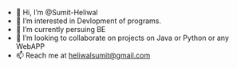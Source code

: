 - 👋 Hi, I’m @Sumit-Heliwal
- 👀 I’m interested in Devlopment of programs.
- 🌱 I’m currently persuing BE
- 💞️ I’m looking to collaborate on projects on Java or Python or any WebAPP
- 📫 Reach me at heliwalsumit@gmail.com

<!---
Sumit-Heliwal/Sumit-Heliwal is a ✨ special ✨ repository because its `README.md` (this file) appears on your GitHub profile.
You can click the Preview link to take a look at your changes.
--->
